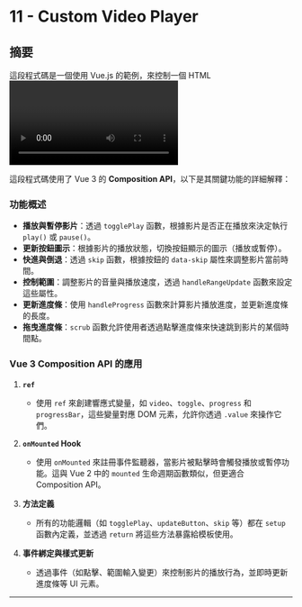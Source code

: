 # 11 - Custom Video Player

## 摘要

這段程式碼是一個使用 Vue.js 的範例，來控制一個 HTML <video> 元素的播放功能，包括播放、暫停、快進、音量/播放速率調整等功能。以下是這段程式碼的功能詳述

這段程式碼使用了 Vue 3 的 **Composition API**，以下是其關鍵功能的詳細解釋：

### 功能概述
- **播放與暫停影片**：透過 `togglePlay` 函數，根據影片是否正在播放來決定執行 `play()` 或 `pause()`。
- **更新按鈕圖示**：根據影片的播放狀態，切換按鈕顯示的圖示（播放或暫停）。
- **快進與倒退**：透過 `skip` 函數，根據按鈕的 `data-skip` 屬性來調整影片當前時間。
- **控制範圍**：調整影片的音量與播放速度，透過 `handleRangeUpdate` 函數來設定這些屬性。
- **更新進度條**：使用 `handleProgress` 函數來計算影片播放進度，並更新進度條的長度。
- **拖曳進度條**：`scrub` 函數允許使用者透過點擊進度條來快速跳到影片的某個時間點。

### Vue 3 Composition API 的應用

1. **`ref`**
   - 使用 `ref` 來創建響應式變量，如 `video`、`toggle`、`progress` 和 `progressBar`，這些變量對應 DOM 元素，允許你透過 `.value` 來操作它們。

2. **`onMounted` Hook**
   - 使用 `onMounted` 來註冊事件監聽器，當影片被點擊時會觸發播放或暫停功能。這與 Vue 2 中的 `mounted` 生命週期函數類似，但更適合 Composition API。

3. **方法定義**
   - 所有的功能邏輯（如 `togglePlay`、`updateButton`、`skip` 等）都在 `setup` 函數內定義，並透過 `return` 將這些方法暴露給模板使用。

4. **事件綁定與樣式更新**
   - 透過事件（如點擊、範圍輸入變更）來控制影片的播放行為，並即時更新進度條等 UI 元素。

---